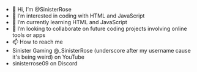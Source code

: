 - 👋 Hi, I’m @SinisterRose
- 👀 I’m interested in coding with HTML and JavaScript
- 🌱 I’m currently learning HTML and JavaScript
- 💞️ I’m looking to collaborate on future coding projects involving online tools or apps
- 📫 How to reach me
- Sinister Gaming @_SinisterRose (underscore after my username cause it's being weird) on YouTube
- sinisterrose09 on Discord

<!---
SinisterRose/SinisterRose is a ✨ special ✨ repository because its `README.md` (this file) appears on your GitHub profile.
You can click the Preview link to take a look at your changes.
--->
